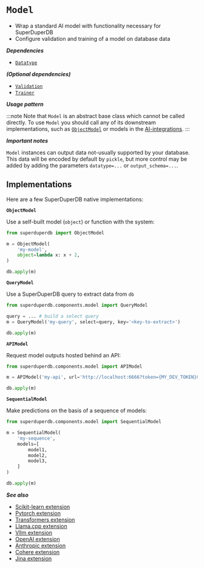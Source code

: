 # `Model`

- Wrap a standard AI model with functionality necessary for SuperDuperDB
- Configure validation and training of a model on database data

***Dependencies***

- [`Datatype`](./datatype.md)

***(Optional dependencies)***

- [`Validation`](./validation.md)
- [`Trainer`](./trainer.md)

***Usage pattern***

:::note
Note that `Model` is an abstract base class which cannot be called directly.
To use `Model` you should call any of its downstream implementations, 
such as [`ObjectModel`](../api/components/model.md#objectmodel-1) or models in the [AI-integrations](/docs/category/ai-integrations).
:::

***Important notes***

`Model` instances can output data not-usually supported by your database.
This data will be encoded by default by `pickle`, but more control may be added
by adding the parameters `datatype=...` or `output_schema=...`.

## Implementations

Here are a few SuperDuperDB native implementations:

**`ObjectModel`**

Use a self-built model (`object`) or function with the system:

```python
from superduperdb import ObjectModel

m = ObjectModel(
    'my-model',
    object=lambda x: x + 2,
)

db.apply(m)
```

**`QueryModel`**

Use a SuperDuperDB query to extract data from `db`

```python
from superduperdb.components.model import QueryModel

query = ... # build a select query
m = QueryModel('my-query', select=query, key='<key-to-extract>')

db.apply(m)
```

**`APIModel`**

Request model outputs hosted behind an API:

```python
from superduperdb.components.model import APIModel

m = APIModel('my-api', url='http://localhost:6666?token={MY_DEV_TOKEN}&model={model}&text={text}')

db.apply(m)
```

**`SequentialModel`**

Make predictions on the basis of a sequence of models:

```python
from superduperdb.components.model import SequentialModel

m = SequentialModel(
    'my-sequence',
    models=[
        model1,
        model2,
        model3,
    ]
)

db.apply(m)
```

***See also***

- [Scikit-learn extension](../ai_integrations/sklearn)
- [Pytorch extension](../ai_integrations/pytorch)
- [Transformers extension](../ai_integrations/transformers)
- [Llama.cpp extension](../ai_integrations/llama_cpp)
- [Vllm extension](../ai_integrations/vllm)
- [OpenAI extension](../ai_integrations/openai)
- [Anthropic extension](../ai_integrations/anthropic)
- [Cohere extension](../ai_integrations/cohere)
- [Jina extension](../ai_integrations/jina)